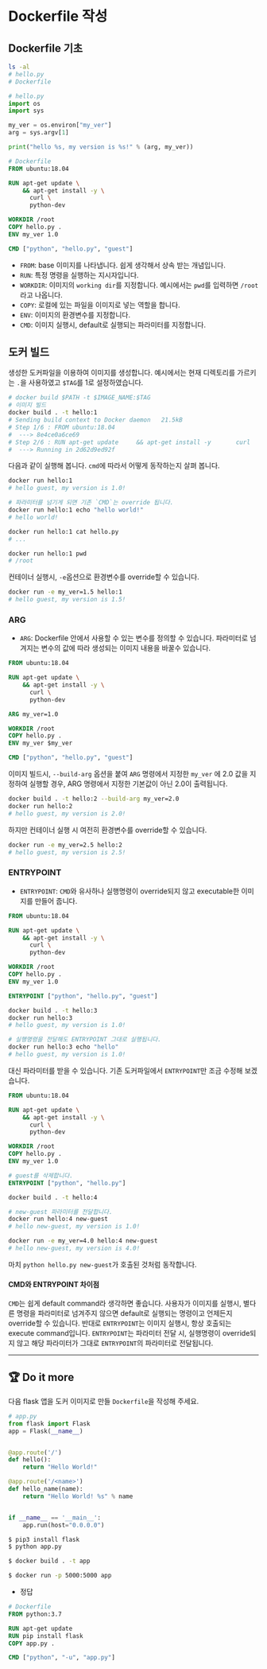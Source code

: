 # Dockerfile 작성

## Dockerfile 기초

```bash
ls -al
# hello.py
# Dockerfile
```

```python
# hello.py
import os
import sys

my_ver = os.environ["my_ver"]
arg = sys.argv[1]

print("hello %s, my version is %s!" % (arg, my_ver))
````


```Dockerfile
# Dockerfile
FROM ubuntu:18.04

RUN apt-get update \
    && apt-get install -y \
      curl \
      python-dev

WORKDIR /root
COPY hello.py .
ENV my_ver 1.0

CMD ["python", "hello.py", "guest"]
```

- `FROM`: base 이미지를 나타냅니다. 쉽게 생각해서 상속 받는 개념입니다.
- `RUN`: 특정 명령을 실행하는 지시자입니다.
- `WORKDIR`: 이미지의 `working dir`를 지정합니다. 예시에서는 `pwd`를 입력하면 `/root`라고 나옵니다.
- `COPY`: 로컬에 있는 파일을 이미지로 넣는 역할을 합니다.
- `ENV`: 이미지의 환경변수를 지정합니다.
- `CMD`: 이미지 실행시, default로 실행되는 파라미터를 지정합니다.


## 도커 빌드

생성한 도커파일을 이용하여 이미지를 생성합니다. 예시에서는 현재 디렉토리를 가르키는 `.`을 사용하였고 `$TAG`를 1로 설정하였습니다.

```bash
# docker build $PATH -t $IMAGE_NAME:$TAG
# 이미지 빌드
docker build . -t hello:1
# Sending build context to Docker daemon   21.5kB
# Step 1/6 : FROM ubuntu:18.04
#  ---> 8e4ce0a6ce69
# Step 2/6 : RUN apt-get update     && apt-get install -y       curl       python-dev
#  ---> Running in 2d62d9ed92f
```

다음과 같이 실행해 봅니다. `cmd`에 따라서 어떻게 동작하는지 살펴 봅니다.

```bash
docker run hello:1
# hello guest, my version is 1.0!

# 파라미터를 넘기게 되면 기존 `CMD`는 override 됩니다.
docker run hello:1 echo "hello world!"
# hello world!

docker run hello:1 cat hello.py
# ...

docker run hello:1 pwd
# /root
```

컨테이너 실행시, `-e`옵션으로 환경변수를 override할 수 있습니다.

```bash
docker run -e my_ver=1.5 hello:1
# hello guest, my version is 1.5!
```

### ARG

- `ARG`: Dockerfile 안에서 사용할 수 있는 변수를 정의할 수 있습니다. 파라미터로 넘겨지는 변수의 값에 따라 생성되는 이미지 내용을 바꿀수 있습니다.  

```Dockerfile
FROM ubuntu:18.04

RUN apt-get update \
    && apt-get install -y \
      curl \
      python-dev

ARG my_ver=1.0

WORKDIR /root
COPY hello.py .
ENV my_ver $my_ver

CMD ["python", "hello.py", "guest"]
```

이미지 빌드시, `--build-arg` 옵션을 붙여 `ARG` 명령에서 지정한 `my_ver` 에 2.0 값을 지정하여 실행할 경우, ARG 명령에서 지정한 기본값이 아닌 2.0이 출력됩니다. 

```bash
docker build . -t hello:2 --build-arg my_ver=2.0
docker run hello:2
# hello guest, my version is 2.0!
```

하지만 컨테이너 실행 시 여전히 환경변수를 override할 수 있습니다.

```bash
docker run -e my_ver=2.5 hello:2
# hello guest, my version is 2.5!
```


### ENTRYPOINT

- `ENTRYPOINT`: `CMD`와 유사하나 실행명령이 override되지 않고 executable한 이미지를 만들어 줍니다.

```Dockerfile
FROM ubuntu:18.04

RUN apt-get update \
    && apt-get install -y \
      curl \
      python-dev

WORKDIR /root
COPY hello.py .
ENV my_ver 1.0

ENTRYPOINT ["python", "hello.py", "guest"]
```

```bash
docker build . -t hello:3
docker run hello:3
# hello guest, my version is 1.0!

# 실행명령을 전달해도 ENTRYPOINT 그대로 실행됩니다.
docker run hello:3 echo "hello"
# hello guest, my version is 1.0!
```

대신 파라미터를 받을 수 있습니다. 기존 도커파일에서 `ENTRYPOINT`만 조금 수정해 보겠습니다.

```Dockerfile
FROM ubuntu:18.04

RUN apt-get update \
    && apt-get install -y \
      curl \
      python-dev

WORKDIR /root
COPY hello.py .
ENV my_ver 1.0

# guest를 삭제합니다.
ENTRYPOINT ["python", "hello.py"]
```

```bash
docker build . -t hello:4

# new-guest 파라미터를 전달합니다.
docker run hello:4 new-guest
# hello new-guest, my version is 1.0!

docker run -e my_ver=4.0 hello:4 new-guest
# hello new-guest, my version is 4.0!
```

마치 `python hello.py new-guest`가 호출된 것처럼 동작합니다.

#### CMD와 ENTRYPOINT 차이점

`CMD`는 쉽게 default command라 생각하면 좋습니다. 사용자가 이미지를 실행시, 별다른 명령을 파라미터로 넘겨주지 않으면 default로 실행되는 명령이고 언제든지 override할 수 있습니다.
반대로 `ENTRYPOINT`는 이미지 실행시, 항상 호출되는 execute command입니다. `ENTRYPOINT`는 파라미터 전달 시, 실행명령이 override되지 않고 해당 파라미터가 그대로 `ENTRYPOINT`의 파라미터로 전달됩니다.

---

## :trophy: Do it more

다음 flask 앱을 도커 이미지로 만들 `Dockerfile`을 작성해 주세요.

```python
# app.py
from flask import Flask
app = Flask(__name__)


@app.route('/')
def hello():
    return "Hello World!"

@app.route('/<name>')
def hello_name(name):
    return "Hello World! %s" % name


if __name__ == '__main__':
    app.run(host="0.0.0.0")
```

```bash
$ pip3 install flask
$ python app.py

$ docker build . -t app

$ docker run -p 5000:5000 app
```

- 정답

```Dockerfile
# Dockerfile
FROM python:3.7

RUN apt-get update
RUN pip install flask
COPY app.py .

CMD ["python", "-u", "app.py"]
```